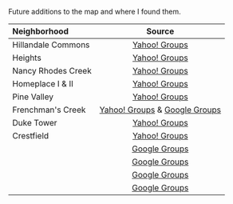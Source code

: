 Future additions to the map and where I found them.

|Neighborhood        |Source|
|:-------------------|:----:|
|Hillandale Commons  |[Yahoo! Groups](https://groups.yahoo.com/neo/groups/hillandalecommons/info)|
|Heights             |[Yahoo! Groups](https://groups.yahoo.com/neo/groups/HeightsNeighbors/info)|
|Nancy Rhodes Creek  |[Yahoo! Groups](https://groups.yahoo.com/neo/groups/nancyrhodescreekna/info)|
|Homeplace I & II    |[Yahoo! Groups](https://groups.yahoo.com/neo/groups/homeplace2/info)|
|Pine Valley         |[Yahoo! Groups](https://groups.yahoo.com/neo/groups/pinevalleyneighborhood/info)|
|Frenchman's Creek|[Yahoo! Groups](https://groups.yahoo.com/neo/groups/FrenchmansCreekDrive/info) & [Google Groups](https://groups.google.com/forum/#!aboutgroup/frenchmanscreek)|
|Duke Tower          |[Yahoo! Groups](https://groups.yahoo.com/neo/groups/duketower/info)|
|Crestfield          |[Yahoo! Groups](https://groups.yahoo.com/neo/groups/CrestfieldOwnersAssn/info)|
|         |[Google Groups]()|
|         |[Google Groups]()|
|         |[Google Groups]()|
|         |[Google Groups]()|

